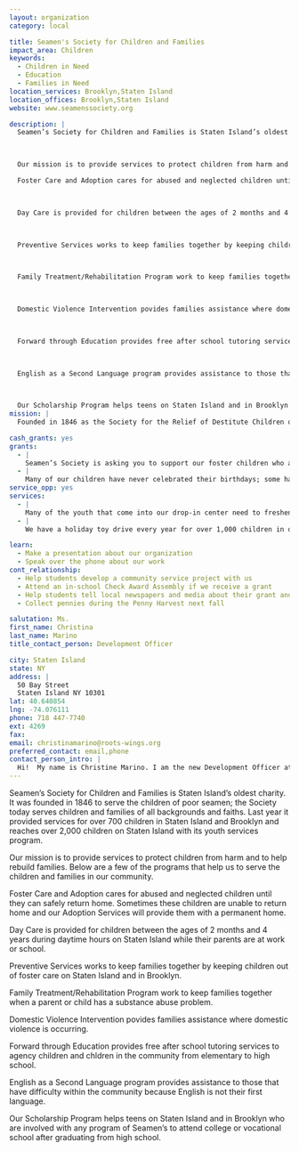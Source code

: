 ```yaml
---
layout: organization
category: local

title: Seamen's Society for Children and Families
impact_area: Children
keywords: 
  - Children in Need
  - Education
  - Families in Need
location_services: Brooklyn,Staten Island
location_offices: Brooklyn,Staten Island
website: www.seamenssociety.org

description: |
  Seamen’s Society for Children and Families is Staten Island’s oldest charity.  It was founded in 1846 to serve the children of poor seamen; the Society today serves children and families of all backgrounds and faiths. Last year it provided services for over 700 children in Staten Island and Brooklyn and reaches over 2,000 children on Staten Island with its youth services program.

  

  Our mission is to provide services to protect children from harm and to help rebuild families.  Below are a few of the programs that help us to serve the children and families in our community. 

  Foster Care and Adoption cares for abused and neglected children until they can safely return home.  Sometimes these children are unable to return home and our Adoption Services will provide them with a permanent home.

  

  Day Care is provided for children between the ages of 2 months and 4 years during daytime hours on Staten Island while their parents are at work or school.

  

  Preventive Services works to keep families together by keeping children out of foster care on Staten Island and in Brooklyn.

  

  Family Treatment/Rehabilitation Program work to keep families together when a parent or child has a substance abuse problem.

  

  Domestic Violence Intervention povides families assistance where domestic violence is occurring.

  

  Forward through Education provides free after school tutoring services to agency children and chldren in the community from elementary to high school.

  

  English as a Second Language program provides assistance to those that have difficulty within the community because English is not their first language.

  

  Our Scholarship Program helps teens on Staten Island and in Brooklyn who are involved with any program of Seamen’s to attend college or vocational school after graduating from high school.
mission: |
  Founded in 1846 as the Society for the Relief of Destitute Children of Seamen, the agency's original mission was to care for the children and widows of sailors who were killed at sea. Today, Seamen's Society for Children and Families is a comprehensive social service agency serving over 7,500 children and families in Staten Island and Brooklyn. 

cash_grants: yes
grants: 
  - |
    Seamen’s Society is asking you to support our foster children who are removed from their homes because their parents are unable to take care of them in a safe manner.  Many of these children are placed with relatives but often with total strangers who serve as their foster parents. When the children are moved from home to home, they often move without their belongings. A grant of $750 would enable us to buy 50 comfort bags at $15.00 each and fill them with a soft blanket, book, and toy to distribute amongst our most needy children.
  - |
    Many of our children have never celebrated their birthdays; some have never received a birthday card, which we all take for granted.  We do not want our children to feel forgotten.  A grant of $500.00 would enable us to buy birthday cards, envelopes and postage to send out and put a smile on a child’s face. There are also opportunities to sponsor monthly birthday parties for $200 that includes pizza, drinks, cupcakes and craft activity.
service_opp: yes
services: 
  - |
    Many of the youth that come into our drop-in center need to freshen up. A collection of health care items such as toothpaste, toothbrushes, soap, deodorant, and hand cream can be very helpful.  For more information, please contact me.
  - |
    We have a holiday toy drive every year for over 1,000 children in our programs on Staten Island and in Brooklyn.  We try to give every child in our programs a gift for the holidays.  For more information, please contact me.

learn: 
  - Make a presentation about our organization
  - Speak over the phone about our work
cont_relationship: 
  - Help students develop a community service project with us
  - Attend an in-school Check Award Assembly if we receive a grant
  - Help students tell local newspapers and media about their grant and/or project with us
  - Collect pennies during the Penny Harvest next fall

salutation: Ms.
first_name: Christina
last_name: Marino
title_contact_person: Development Officer

city: Staten Island
state: NY
address: |
  50 Bay Street  
  Staten Island NY 10301
lat: 40.640854
lng: -74.076111
phone: 718 447-7740
ext: 4269
fax: 
email: christinamarino@roots-wings.org
preferred_contact: email,phone
contact_person_intro: |
  Hi!  My name is Christine Marino. I am the new Development Officer at Seamen's.  I have been working for Seamen’s since January 2009 and I love my job. For the last 14 years, I worked for the largest youth organization in the city. I worked with children and adults in the education field as well as going out in the community and raising money.  My job today is similar as I am responsible for going out in the community and telling people about the Society and the good things that we do as well as raising money through special events.  I know that for the past few years Seamen’s has been very fortunate in receiving support from Common Cents and the Penny Harvest for our projects and for putting smiles on the faces of the children in our care for which I thank you. I look forward to speaking with you when you call.
---
```

Seamen’s Society for Children and Families is Staten Island’s oldest charity.  It was founded in 1846 to serve the children of poor seamen; the Society today serves children and families of all backgrounds and faiths. Last year it provided services for over 700 children in Staten Island and Brooklyn and reaches over 2,000 children on Staten Island with its youth services program.



Our mission is to provide services to protect children from harm and to help rebuild families.  Below are a few of the programs that help us to serve the children and families in our community. 

Foster Care and Adoption cares for abused and neglected children until they can safely return home.  Sometimes these children are unable to return home and our Adoption Services will provide them with a permanent home.



Day Care is provided for children between the ages of 2 months and 4 years during daytime hours on Staten Island while their parents are at work or school.



Preventive Services works to keep families together by keeping children out of foster care on Staten Island and in Brooklyn.



Family Treatment/Rehabilitation Program work to keep families together when a parent or child has a substance abuse problem.



Domestic Violence Intervention povides families assistance where domestic violence is occurring.



Forward through Education provides free after school tutoring services to agency children and chldren in the community from elementary to high school.



English as a Second Language program provides assistance to those that have difficulty within the community because English is not their first language.



Our Scholarship Program helps teens on Staten Island and in Brooklyn who are involved with any program of Seamen’s to attend college or vocational school after graduating from high school.